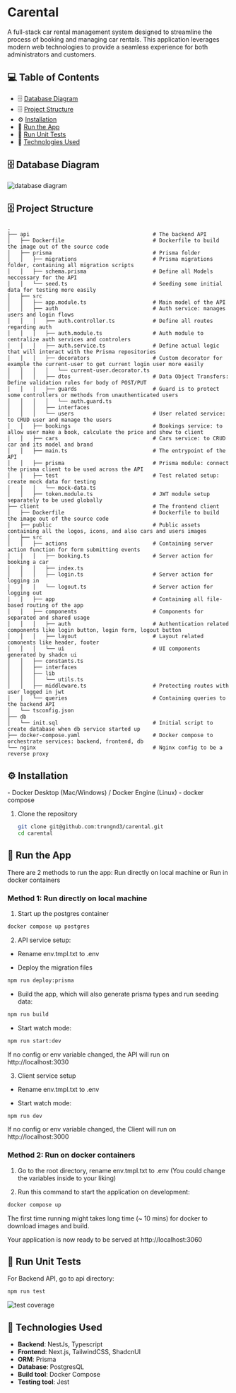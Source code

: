 # Carental

A full-stack car rental management system designed to streamline the process of booking and managing car rentals. This application leverages modern web technologies to provide a seamless experience for both administrators and customers.

## 💻 Table of Contents

- 🗄️ [Database Diagram](#database-diagram)
- 🗄️ [Project Structure](#project-structure)
- ⚙️ [Installation](#installation)
- 🚄 [Run the App](#run-the-app)
- 🧪 [Run Unit Tests](#run-unit-tests)
- 🧱 [Technologies Used](#technologies-used)

<h2 id="database-diagram">🗄️ Database Diagram</h2>

![database diagram](./snapshots/database.png)

<h2 id="project-structure">🗄️ Project Structure</h2>

```
.
├── api                                       # The backend API
│   ├── Dockerfile                            # Dockerfile to build the image out of the source code
│   ├── prisma                                # Prisma folder
│   │   ├── migrations                        # Prisma migrations folder, containing all migration scripts
│   │   ├── schema.prisma                     # Define all Models neccessary for the API
│   │   └── seed.ts                           # Seeding some initial data for testing more easily
│   ├── src
│   │   ├── app.module.ts                     # Main model of the API
│   │   ├── auth                              # Auth service: manages users and login flows
│   │   │   ├── auth.controller.ts            # Define all routes regarding auth
│   │   │   ├── auth.module.ts                # Auth module to centralize auth services and controlers
│   │   │   ├── auth.service.ts               # Define actual logic that will interact with the Prisma repositories
│   │   │   ├── decorators                    # Custom decorator for example the current-user to get current login user more easily
│   │   │   │   └── current-user.decorator.ts
│   │   │   ├── dtos                          # Data Object Transfers: Define validation rules for body of POST/PUT
│   │   │   ├── guards                        # Guard is to protect some controllers or methods from unauthenticated users
│   │   │   │   └── auth.guard.ts
│   │   │   ├── interfaces
│   │   │   └── users                         # User related service: to CRUD user and manage the users
│   │   ├── bookings                          # Bookings service: to allow user make a book, calculate the price and show to client
│   │   ├── cars                              # Cars service: to CRUD car and its model and brand
│   │   ├── main.ts                           # The entrypoint of the API
│   │   ├── prisma                            # Prisma module: connect the prisma client to be used across the API
│   │   ├── test                              # Test related setup: create mock data for testing
│   │   │   └── mock-data.ts
│   │   ├── token.module.ts                   # JWT module setup separately to be used globally
├── client                                    # The frontend client
│   ├── Dockerfile                            # Dockerfile to build the image out of the source code
│   ├── public                                # Public assets containing all the logos, icons, and also cars and users images
│   ├── src
│   │   ├── actions                           # Containing server action function for form submitting events
│   │   │   ├── booking.ts                    # Server action for booking a car
│   │   │   ├── index.ts
│   │   │   ├── login.ts                      # Server action for logging in
│   │   │   └── logout.ts                     # Server action for logging out
│   │   ├── app                               # Containing all file-based routing of the app
│   │   ├── components                        # Components for separated and shared usage
│   │   │   ├── auth                          # Authentication related components like login button, login form, logout button
│   │   │   ├── layout                        # Layout related comonents like header, footer
│   │   │   └── ui                            # UI components generated by shadcn ui
│   │   ├── constants.ts
│   │   ├── interfaces
│   │   ├── lib
│   │   │   └── utils.ts
│   │   ├── middleware.ts                     # Protecting routes with user logged in jwt
│   │   └── queries                           # Containing queries to the backend API
│   └── tsconfig.json
├── db
│   └── init.sql                              # Initial script to create database when db service started up
├── docker-compose.yaml                       # Docker compose to orchestrate services: backend, frontend, db
└── nginx                                     # Nginx config to be a reverse proxy

```

<h2 id="installation">⚙️ Installation</h2>
- Docker Desktop (Mac/Windows) / Docker Engine (Linux)
- docker compose

1. Clone the repository

   ```bash
   git clone git@github.com:trungnd3/carental.git
   cd carental
   ```

<h2 id="run-the-app">🚄 Run the App</h2>

There are 2 methods to run the app: Run directly on local machine or Run in docker containers

<h3>Method 1: Run directly on local machine</h3>

1. Start up the postgres container

```bash
docker compose up postgres
```

2. API service setup:

  - Rename env.tmpl.txt to .env

  - Deploy the migration files

  ```bash
  npm run deploy:prisma
  ```

  - Build the app, which will also generate prisma types and run seeding data:

  ```bash
  npm run build
  ```

  - Start watch mode:

  ```bash
  npm run start:dev
  ```

  If no config or env variable changed, the API will run on http://localhost:3030

3. Client service setup

  - Rename env.tmpl.txt to .env

  - Start watch mode:

  ```bash
  npm run dev
  ```

  If no config or env variable changed, the Client will run on http://localhost:3000


<h3>Method 2: Run on docker containers</h3>

1. Go to the root directory, rename env.tmpl.txt to .env (You could change the variables inside to your liking)

2. Run this command to start the application on development:

```bash
docker compose up
```
The first time running might takes long time (~ 10 mins) for docker to download images and build.

Your application is now ready to be served at http://localhost:3060

<h2 id="run-unit-tests">🧪 Run Unit Tests</h2>

For Backend API, go to api directory:
```bash
npm run test
```

![test coverage](./snapshots/coverage.png)

<h2 id="technologies-used">🧱 Technologies Used</h2>

- **Backend**: NestJs, Typescript
- **Frontend**: Next.js, TailwindCSS, ShadcnUI
- **ORM**: Prisma
- **Database**: PostgresQL
- **Build tool**: Docker Compose
- **Testing tool**: Jest
